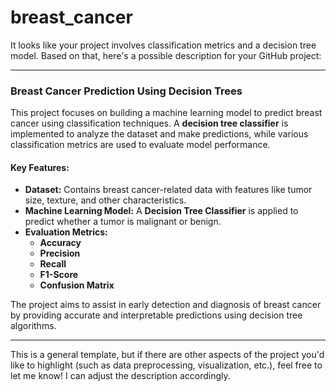 # breast_cancer
It looks like your project involves classification metrics and a decision tree model. Based on that, here's a possible description for your GitHub project:

---

### **Breast Cancer Prediction Using Decision Trees**

This project focuses on building a machine learning model to predict breast cancer using classification techniques. A **decision tree classifier** is implemented to analyze the dataset and make predictions, while various classification metrics are used to evaluate model performance.

#### **Key Features:**
- **Dataset:** Contains breast cancer-related data with features like tumor size, texture, and other characteristics.
- **Machine Learning Model:** A **Decision Tree Classifier** is applied to predict whether a tumor is malignant or benign.
- **Evaluation Metrics:** 
  - **Accuracy**
  - **Precision**
  - **Recall**
  - **F1-Score**
  - **Confusion Matrix**

The project aims to assist in early detection and diagnosis of breast cancer by providing accurate and interpretable predictions using decision tree algorithms.

---

This is a general template, but if there are other aspects of the project you'd like to highlight (such as data preprocessing, visualization, etc.), feel free to let me know! I can adjust the description accordingly.
